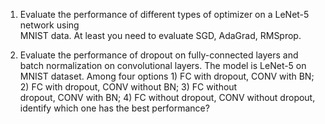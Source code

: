 1)  Evaluate  the  performance  of  different  types  of  optimizer  on  a  LeNet-5  network  using  
MNIST data. At least you need to evaluate SGD, AdaGrad, RMSprop. 

2)  Evaluate the performance of dropout on fully-connected layers and batch normalization 
on convolutional layers. The model is LeNet-5 on MNIST dataset. Among four options 1) 
FC  with  dropout,  CONV  with  BN;  2)  FC  with  dropout,  CONV  without  BN;  3)  FC  without  
dropout, CONV with BN; 4) FC without dropout, CONV without dropout, identify which one 
has the best performance? 
